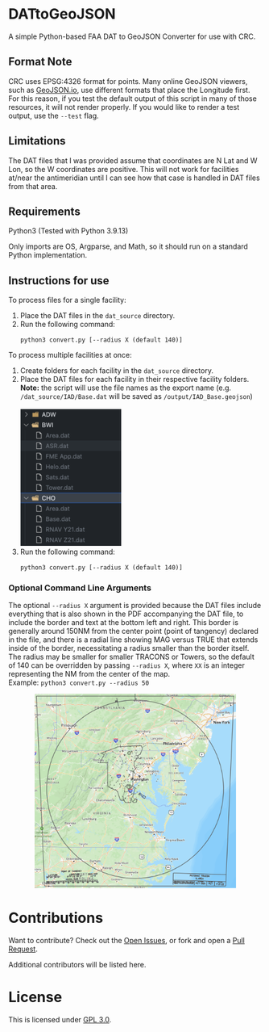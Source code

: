 # DATtoGeoJSON

A simple Python-based FAA DAT to GeoJSON Converter for use with CRC.

## Format Note

CRC uses EPSG:4326 format for points. Many online GeoJSON viewers, such as [GeoJSON.io](https://geojson.io/), use different formats that place the Longitude first. For this reason, if you test the default output of this script in many of those resources, it will not render properly. If you would like to render a test output, use the `--test` flag.

## Limitations

The DAT files that I was provided assume that coordinates are N Lat and W Lon, so the W coordinates are positive. This will not work for facilities at/near the antimeridian until I can see how that case is handled in DAT files from that area.

## Requirements

Python3 (Tested with Python 3.9.13)

Only imports are OS, Argparse, and Math, so it should run on a standard Python implementation.

## Instructions for use

To process files for a single facility:

1. Place the DAT files in the `dat_source` directory.
2. Run the following command:
   <br/>
   ```
   python3 convert.py [--radius X (default 140)]
   ```

To process multiple facilities at once:

1. Create folders for each facility in the `dat_source` directory.
2. Place the DAT files for each facility in their respective facility folders.
   <br/>**Note:** the script will use the file names as the export name (e.g. `/dat_source/IAD/Base.dat` will be saved as `/output/IAD_Base.geojson`)
   <br/><br/><img src="./resources/facilities.jpg" alt="Folder Structure" width="200"/>
3. Run the following command:
   <br/>
   ```
   python3 convert.py [--radius X (default 140)]
   ```

### Optional Command Line Arguments

The optional `--radius X` argument is provided because the DAT files include everything that is also shown in the PDF accompanying the DAT file, to include the border and text at the bottom left and right. This border is generally around 150NM from the center point (point of tangency) declared in the file, and there is a radial line showing MAG versus TRUE that extends inside of the border, necessitating a radius smaller than the border itself. The radius may be smaller for smaller TRACONS or Towers, so the default of 140 can be overridden by passing `--radius X`, where `XX` is an integer representing the NM from the center of the map.
<br/>Example: `python3 convert.py --radius 50`
<br/>

<p align="center">
<img src="./resources/border.jpg" alt="Folder Structure" width="400"/>
</p>

# Contributions

Want to contribute? Check out the [Open Issues](https://github.com/misterrodg/DATtoGeoJSON/issues), or fork and open a [Pull Request](https://github.com/misterrodg/DATtoGeoJSON/pulls).

Additional contributors will be listed here.

# License

This is licensed under [GPL 3.0](./LICENSE).
